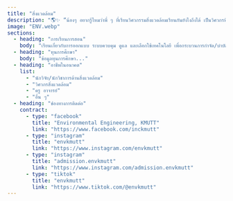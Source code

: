 ```yaml
---
title: "สิ่งแวดล้อม"
description: "🌎✨ “น้องๆ อยากรู้ไหมว่าพี่ ๆ ที่เรียนวิศวกรรมสิ่งแวดล้อมเรียนกันยังไงถึงได้ เป็นวิศวกรที่รักษ์โลก แถมยังคูล 😎\nมาเลย! งาน KMUTT Engineering Open House 2025 ที่ภาควิชาวิศวกรรมสิ่งแวดล้อม 🚀\nมีทั้งกิจกรรมให้ลองเล่นจริง 👩‍🔬 เวิร์กช็อปสนุก ๆ 🔧\nบูธเด็ด ๆ ที่จะทำให้รู้ว่า ‘สิ่งแวดล้อม’ ไม่ได้มีแต่เรื่องเครียด 🌱\nแถมยังได้เจอพี่ ๆ ตัวจริง เสียงจริง ที่พร้อมเล่าทุกเรื่องทั้งเรียน ทั้งเล่น 🍀\n📌 สปอยล์ให้นิดนึง…มาแล้วได้ทั้งความรู้ ความฮา และของกิน (อาจมีเซอร์ไพรส์ด้วย 😉)”"
image: "ENV.webp"
sections:
  - heading: "การเรียนการสอน"
    body: "เรียนเกี่ยวกับการออกแบบ ระบบควบคุม ดูแล และเลือกใช้เทคโนโลยี เพื่อกระบวนการกำจัด/บำบัด มลพิษ ของเสีย กากสารอันตราย และมลพิษทางสิ่งแวดล้อมอื่น ๆ และมุ่งเน้นงานวิจัยด้านความยั่งยืนในมิติสิ่งแวดล้อม โดยใช้เทคนิคด้านวิศวกรรมและการบริหารร่วมกัน"
  - heading: "ทุนการศึกษา"
    body: "ข้อมูลทุนการศึกษา..."
  - heading: "อาชีพในอนาคต"
    list:
      - "นักวิจัย/นักวิชาการด้านสิ่งแวดล้อม"
      - "วิศวกรสิ่งแวดล้อม"
      - "ครู อาจารย์"
      - "อื่น ๆ"
  - heading: "ช่องทางการติดต่อ"
    contract:
      - type: "facebook"
        title: "Environmental Engineering, KMUTT"
        link: "https://www.facebook.com/inckmutt"
      - type: "instagram"
        title: "envkmutt"
        link: "https://www.instagram.com/envkmutt"
      - type: "instagram"
        title: "admission.envkmutt"
        link: "https://www.instagram.com/admission.envkmutt"
      - type: "tiktok"
        title: "envkmutt"
        link: "https://www.tiktok.com/@envkmutt"
---
```

